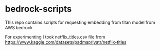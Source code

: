 # bedrock-scripts

This repo contains scripts for requesting embedding from titan model from AWS bedrock

For experimenting I took netflix_titles.csv file from https://www.kaggle.com/datasets/padmapriyatr/netflix-titles

